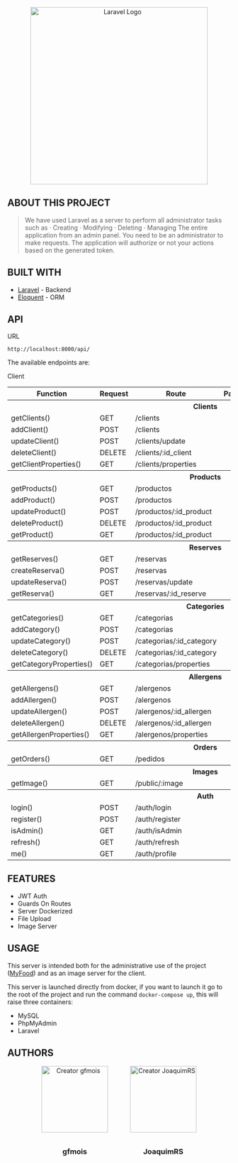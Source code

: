 <p align="center"><a href="https://laravel.com" target="_blank"><img src="https://raw.githubusercontent.com/laravel/art/master/logo-lockup/5%20SVG/2%20CMYK/1%20Full%20Color/laravel-logolockup-cmyk-red.svg" width="400" alt="Laravel Logo"></a></p>

[Laravel]: <https://laravel.com>
[Eloquent]: <https://laravel.com/docs/9.x/eloquent>
[MyFood]: <https://github.com/gfmois/Vue_Laravel_Go_Spring_MyFood.git>


## ABOUT THIS PROJECT

>We have used Laravel as a server to perform all administrator tasks such as 
  ·  Creating
  ·  Modifying
  ·  Deleting
  ·  Managing 
The entire application from an admin panel.
You need to be an administrator to make requests.
The application will authorize or not your actions based on the generated token.


## BUILT WITH
* [Laravel] - Backend
* [Eloquent] - ORM

## API
URL
```
http://localhost:8000/api/
```

The available endpoints are:

<td colspan=6> Client
<table>
  <tr>
    <th>Function</th>
    <th>Request</th>
    <th>Route</th>
    <th>Params</th>
    <th>Body</th>
    <th>Response</th>
  </tr>
  <tr>
    <th colspan="6">Clients</th>
  </tr>
  <tr>
    <td>getClients()</td>
    <td>GET</td>
    <td>/clients</td>
    <td></td>
    <td></td>
    <td>[clients]</td>
  </tr>
  <tr>
    <td>addClient()</td>
    <td>POST</td>
    <td>/clients</td>
    <td></td>
    <td>{infoClient}</td>
    <td>{client}</td>
  </tr>
  <tr>
    <td>updateClient()</td>
    <td>POST</td>
    <td>/clients/update</td>
    <td></td>
    <td>{infoClient}</td>
    <td>{status,msg}</td>
  </tr>
  <tr>
    <td>deleteClient()</td>
    <td>DELETE</td>
    <td>/clients/:id_client</td>
    <td></td>
    <td></td>
    <td>{status,msg}</td>
  </tr>
  <tr>
    <td>getClientProperties()</td>
    <td>GET</td>
    <td>/clients/properties</td>
    <td></td>
    <td></td>
    <td>[column_name,data_type]</td>
  </tr>
  <tr>
    <th colspan="6">Products</th>
  </tr>
  <tr>
    <td>getProducts()</td>
    <td>GET</td>
    <td>/productos</td>
    <td></td>
    <td></td>
    <td>[products]</td>
  </tr>
  <tr>
    <td>addProduct()</td>
    <td>POST</td>
    <td>/productos</td>
    <td></td>
    <td>{infoProduct}</td>
    <td>{product}</td>
  </tr>
  <tr>
    <td>updateProduct()</td>
    <td>POST</td>
    <td>/productos/:id_product</td>
    <td></td>
    <td>{infoProduct}</td>
    <td>{product}</td>
  </tr>
  <tr>
    <td>deleteProduct()</td>
    <td>DELETE</td>
    <td>/productos/:id_product</td>
    <td></td>
    <td></td>
    <td>{msg}</td>
  </tr>
  <tr>
    <td>getProduct()</td>
    <td>GET</td>
    <td>/productos/:id_product</td>
    <td></td>
    <td></td>
    <td>{product}</td>
  </tr>
  <tr>
    <th colspan="6">Reserves</th>
  </tr>
  <tr>
    <td>getReserves()</td>
    <td>GET</td>
    <td>/reservas</td>
    <td></td>
    <td></td>
    <td>[reserves]</td>
  </tr>
  <tr>
    <td>createReserva()</td>
    <td>POST</td>
    <td>/reservas</td>
    <td></td>
    <td>{infoReserva}</td>
    <td>{reserva}</td>
  </tr>
  <tr>
    <td>updateReserva()</td>
    <td>POST</td>
    <td>/reservas/update</td>
    <td></td>
    <td>{infoReserva}</td>
    <td>{status,msg}</td>
  </tr>
  <tr>
    <td>getReserva()</td>
    <td>GET</td>
    <td>/reservas/:id_reserve</td>
    <td></td>
    <td></td>
    <td>{reserve}</td>
  </tr>
  <tr>
  <tr>
    <th colspan="6">Categories</th>
  </tr>
  <tr>
    <td>getCategories()</td>
    <td>GET</td>
    <td>/categorias</td>
    <td></td>
    <td></td>
    <td>[categories]</td>
  </tr>
  <tr>
    <td>addCategory()</td>
    <td>POST</td>
    <td>/categorias</td>
    <td></td>
    <td>{infoCategory}</td>
    <td>{category}</td>
  </tr>
  <tr>
    <td>updateCategory()</td>
    <td>POST</td>
    <td>/categorias/:id_category</td>
    <td></td>
    <td>{infoCategory}</td>
    <td>{status,msg}</td>
  </tr>
  <tr>
    <td>deleteCategory()</td>
    <td>DELETE</td>
    <td>/categorias/:id_category</td>
    <td></td>
    <td></td>
    <td>{status}</td>
  </tr>
  <tr>
    <td>getCategoryProperties()</td>
    <td>GET</td>
    <td>/categorias/properties</td>
    <td></td>
    <td></td>
    <td>[column_name,data_type]</td>
  </tr>
  <tr>
    <th colspan="6">Allergens</th>
  </tr>
  <tr>
    <td>getAllergens()</td>
    <td>GET</td>
    <td>/alergenos</td>
    <td></td>
    <td></td>
    <td>[allergens]</td>
  </tr>
  <tr>
    <td>addAllergen()</td>
    <td>POST</td>
    <td>/alergenos</td>
    <td></td>
    <td>{infoAllergen}</td>
    <td>{allergen}</td>
  </tr>
  <tr>
    <td>updateAllergen()</td>
    <td>POST</td>
    <td>/alergenos/:id_allergen</td>
    <td></td>
    <td>{infoAllergen}</td>
    <td>{status,msg}</td>
  </tr>
  <tr>
    <td>deleteAllergen()</td>
    <td>DELETE</td>
    <td>/alergenos/:id_allergen</td>
    <td></td>
    <td></td>
    <td>{status}</td>
  </tr>
  <tr>
    <td>getAllergenProperties()</td>
    <td>GET</td>
    <td>/alergenos/properties</td>
    <td></td>
    <td></td>
    <td>[column_name,data_type]</td>
  </tr>
  <tr>
    <th colspan="6">Orders</th>
  </tr>
  <tr>
    <td>getOrders()</td>
    <td>GET</td>
    <td>/pedidos</td>
    <td></td>
    <td></td>
    <td>[pedidos]</td>
  </tr>
  <tr>
    <th colspan="6">Images</th>
  </tr>
  <tr>
    <td>getImage()</td>
    <td>GET</td>
    <td>/public/:image</td>
    <td></td>
    <td></td>
    <td>{image}</td>
  </tr>
  <tr>
    <th colspan="6">Auth</th>
  </tr>
  <tr>
    <td>login()</td>
    <td>POST</td>
    <td>/auth/login</td>
    <td></td>
    <td>{infoUser}</td>
    <td>{user,token}</td>
  </tr>
  <tr>
    <td>register()</td>
    <td>POST</td>
    <td>/auth/register</td>
    <td></td>
    <td>{infoUser}</td>
    <td>{user,token}</td>
  </tr>
  <tr>
    <td>isAdmin()</td>
    <td>GET</td>
    <td>/auth/isAdmin</td>
    <td></td>
    <td></td>
    <td>{user,token}</td>
  </tr>
  <tr>
    <td>refresh()</td>
    <td>GET</td>
    <td>/auth/refresh</td>
    <td></td>
    <td></td>
    <td>{user,token}</td>
  </tr>
  <tr>
    <td>me()</td>
    <td>GET</td>
    <td>/auth/profile</td>
    <td></td>
    <td></td>
    <td>{meta,data}</td>
  </tr>
</table>


## FEATURES
* JWT Auth
* Guards On Routes
* Server Dockerized
* File Upload
* Image Server

## USAGE
This server is intended both for the administrative use of the project ([MyFood]) and as an image server for the client.

This server is launched directly from docker, if you want to launch it go to the root of the project and run the command `docker-compose up`, this will raise three containers:
* MySQL
* PhpMyAdmin
* Laravel


## AUTHORS

<div class="authors" style="display: flex;
        align-items: center;
        margin: 10px;
        flex-direction: row;
        justify-content: center;
        gap: 50px;">
<div style="text-align:center;">
  <a href="https://github.com/gfmois"><img style="margin-bottom: 10px;" src="https://avatars.githubusercontent.com/u/102977172?s=400&v=4" alt="Creator gfmois" width="150" height="150"></a>
  <h3>gfmois</h3>
</div>
<div style="text-align: center;">
  <a href="https://github.com/JoaquimRS"><img style="margin-bottom: 10px;" src="https://avatars.githubusercontent.com/u/94555035?v=4" alt="Creator JoaquimRS" width="150" height="150"></a>
  <h3>JoaquimRS</h3>
</div>
</div>
